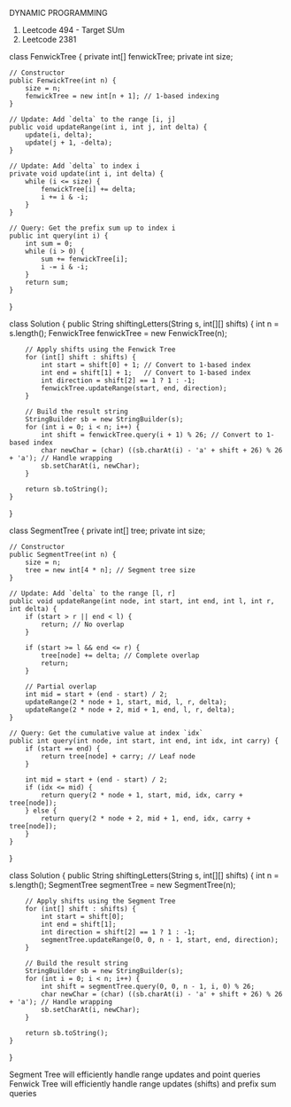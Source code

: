 DYNAMIC PROGRAMMING
  1) Leetcode 494 - Target SUm
  2) Leetcode 2381


class FenwickTree {
    private int[] fenwickTree;
    private int size;

    // Constructor
    public FenwickTree(int n) {
        size = n;
        fenwickTree = new int[n + 1]; // 1-based indexing
    }

    // Update: Add `delta` to the range [i, j]
    public void updateRange(int i, int j, int delta) {
        update(i, delta);
        update(j + 1, -delta);
    }

    // Update: Add `delta` to index i
    private void update(int i, int delta) {
        while (i <= size) {
            fenwickTree[i] += delta;
            i += i & -i;
        }
    }

    // Query: Get the prefix sum up to index i
    public int query(int i) {
        int sum = 0;
        while (i > 0) {
            sum += fenwickTree[i];
            i -= i & -i;
        }
        return sum;
    }
}

class Solution {
    public String shiftingLetters(String s, int[][] shifts) {
        int n = s.length();
        FenwickTree fenwickTree = new FenwickTree(n);

        // Apply shifts using the Fenwick Tree
        for (int[] shift : shifts) {
            int start = shift[0] + 1; // Convert to 1-based index
            int end = shift[1] + 1;   // Convert to 1-based index
            int direction = shift[2] == 1 ? 1 : -1;
            fenwickTree.updateRange(start, end, direction);
        }

        // Build the result string
        StringBuilder sb = new StringBuilder(s);
        for (int i = 0; i < n; i++) {
            int shift = fenwickTree.query(i + 1) % 26; // Convert to 1-based index
            char newChar = (char) ((sb.charAt(i) - 'a' + shift + 26) % 26 + 'a'); // Handle wrapping
            sb.setCharAt(i, newChar);
        }

        return sb.toString();
    }
}




class SegmentTree {
    private int[] tree;
    private int size;

    // Constructor
    public SegmentTree(int n) {
        size = n;
        tree = new int[4 * n]; // Segment tree size
    }

    // Update: Add `delta` to the range [l, r]
    public void updateRange(int node, int start, int end, int l, int r, int delta) {
        if (start > r || end < l) {
            return; // No overlap
        }

        if (start >= l && end <= r) {
            tree[node] += delta; // Complete overlap
            return;
        }

        // Partial overlap
        int mid = start + (end - start) / 2;
        updateRange(2 * node + 1, start, mid, l, r, delta);
        updateRange(2 * node + 2, mid + 1, end, l, r, delta);
    }

    // Query: Get the cumulative value at index `idx`
    public int query(int node, int start, int end, int idx, int carry) {
        if (start == end) {
            return tree[node] + carry; // Leaf node
        }

        int mid = start + (end - start) / 2;
        if (idx <= mid) {
            return query(2 * node + 1, start, mid, idx, carry + tree[node]);
        } else {
            return query(2 * node + 2, mid + 1, end, idx, carry + tree[node]);
        }
    }
}

class Solution {
    public String shiftingLetters(String s, int[][] shifts) {
        int n = s.length();
        SegmentTree segmentTree = new SegmentTree(n);

        // Apply shifts using the Segment Tree
        for (int[] shift : shifts) {
            int start = shift[0];
            int end = shift[1];
            int direction = shift[2] == 1 ? 1 : -1;
            segmentTree.updateRange(0, 0, n - 1, start, end, direction);
        }

        // Build the result string
        StringBuilder sb = new StringBuilder(s);
        for (int i = 0; i < n; i++) {
            int shift = segmentTree.query(0, 0, n - 1, i, 0) % 26;
            char newChar = (char) ((sb.charAt(i) - 'a' + shift + 26) % 26 + 'a'); // Handle wrapping
            sb.setCharAt(i, newChar);
        }

        return sb.toString();
    }
}



Segment Tree will efficiently handle range updates and point queries
Fenwick Tree will efficiently handle range updates (shifts) and prefix sum queries
